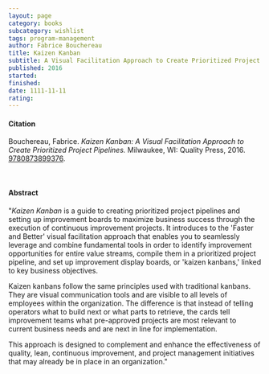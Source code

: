 ```yaml
---
layout: page
category: books
subcategory: wishlist
tags: program-management
author: Fabrice Bouchereau
title: Kaizen Kanban
subtitle: A Visual Facilitation Approach to Create Prioritized Project Pipelines
published: 2016
started:
finished:
date: 1111-11-11
rating:
---
```


#### Citation

Bouchereau, Fabrice. *Kaizen Kanban: A Visual Facilitation Approach to Create Prioritized Project Pipelines.* Milwaukee, WI: Quality Press, 2016. [9780873899376](https://asq.org/quality-press/display-item?item=H1514).

<br>

#### Abstract

"*Kaizen Kanban* is a guide to creating prioritized project pipelines and setting up improvement boards to maximize business success through the execution of continuous improvement projects. It introduces to the 'Faster and Better' visual facilitation approach that enables you to seamlessly leverage and combine fundamental tools in order to identify improvement opportunities for entire value streams, compile them in a prioritized project pipeline, and set up improvement display boards, or 'kaizen kanbans,' linked to key business objectives.

Kaizen kanbans follow the same principles used with traditional kanbans. They are visual communication tools and are visible to all levels of employees within the organization. The difference is that instead of telling operators what to build next or what parts to retrieve, the cards tell improvement teams what pre-approved projects are most relevant to current business needs and are next in line for implementation.

This approach is designed to complement and enhance the effectiveness of quality, lean, continuous improvement, and project management initiatives that may already be in place in an organization."
